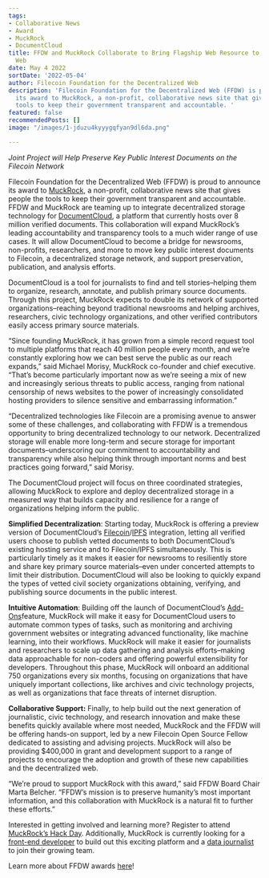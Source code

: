 ```yaml
---
tags:
- Collaborative News
- Award
- MuckRock
- DocumentCloud
title: FFDW and MuckRock Collaborate to Bring Flagship Web Resource to the Decentralized
  Web
date: May 4 2022
sortDate: '2022-05-04'
author: Filecoin Foundation for the Decentralized Web
description: 'Filecoin Foundation for the Decentralized Web (FFDW) is proud to announce
  its award to MuckRock, a non-profit, collaborative news site that gives people the
  tools to keep their government transparent and accountable. '
featured: false
recommendedPosts: []
image: "/images/1-jduzu4kyyygqfyan9dl6da.png"

---
```

_Joint Project will Help Preserve Key Public Interest Documents on the Filecoin Network_

Filecoin Foundation for the Decentralized Web (FFDW) is proud to announce its award to [MuckRock](https://www.muckrock.com/), a non-profit, collaborative news site that gives people the tools to keep their government transparent and accountable. FFDW and MuckRock are teaming up to integrate decentralized storage technology for [DocumentCloud](https://www.documentcloud.org/app), a platform that currently hosts over 8 million verified documents. This collaboration will expand MuckRock’s leading accountability and transparency tools to a much wider range of use cases. It will allow DocumentCloud to become a bridge for newsrooms, non-profits, researchers, and more to move key public interest documents to Filecoin, a decentralized storage network, and support preservation, publication, and analysis efforts.

DocumentCloud is a tool for journalists to find and tell stories–helping them to organize, research, annotate, and publish primary source documents. Through this project, MuckRock expects to double its network of supported organizations–reaching beyond traditional newsrooms and helping archives, researchers, civic technology organizations, and other verified contributors easily access primary source materials.

“Since founding MuckRock, it has grown from a simple record request tool to multiple platforms that reach 40 million people every month, and we’re constantly exploring how we can best serve the public as our reach expands,” said Michael Morisy, MuckRock co-founder and chief executive. “That’s become particularly important now as we’re seeing a mix of new and increasingly serious threats to public access, ranging from national censorship of news websites to the power of increasingly consolidated hosting providers to silence sensitive and embarrassing information.”

“Decentralized technologies like Filecoin are a promising avenue to answer some of these challenges, and collaborating with FFDW is a tremendous opportunity to bring decentralized technology to our network. Decentralized storage will enable more long-term and secure storage for important documents–underscoring our commitment to accountability and transparency while also helping think through important norms and best practices going forward,” said Morisy.

The DocumentCloud project will focus on three coordinated strategies, allowing MuckRock to explore and deploy decentralized storage in a measured way that builds capacity and resilience for a range of organizations helping inform the public.

**Simplified Decentralization**: Starting today, MuckRock is offering a preview version of DocumentCloud’s [Filecoin](https://filecoin.io/)/[IPFS](https://ipfs.io/) integration, letting all verified users choose to publish vetted documents to both DocumentCloud’s existing hosting service and to Filecoin/IPFS simultaneously. This is particularly timely as it makes it easier for newsrooms to resiliently store and share key primary source materials–even under concerted attempts to limit their distribution. DocumentCloud will also be looking to quickly expand the types of vetted civil society organizations obtaining, verifying, and publishing source documents in the public interest.

**Intuitive Automation**: Building off the launch of DocumentCloud’s [Add-Ons](https://www.muckrock.com/news/archives/2022/mar/05/documentcloud-add-ons/)feature, MuckRock will make it easy for DocumentCloud users to automate common types of tasks, such as monitoring and archiving government websites or integrating advanced functionality, like machine learning, into their workflows. MuckRock will make it easier for journalists and researchers to scale up data gathering and analysis efforts–making data approachable for non-coders and offering powerful extensibility for developers. Throughout this phase, MuckRock will onboard an additional 750 organizations every six months, focusing on organizations that have uniquely important collections, like archives and civic technology projects, as well as organizations that face threats of internet disruption.

**Collaborative Support:** Finally, to help build out the next generation of journalistic, civic technology, and research innovation and make these benefits quickly available where most needed, MuckRock and the FFDW will be offering hands-on support, led by a new Filecoin Open Source Fellow dedicated to assisting and advising projects. MuckRock will also be providing $400,000 in grant and development support to a range of projects to encourage the adoption and growth of these new capabilities and the decentralized web.

“We’re proud to support MuckRock with this award,” said FFDW Board Chair Marta Belcher. “FFDW’s mission is to preserve humanity’s most important information, and this collaboration with MuckRock is a natural fit to further these efforts.”

Interested in getting involved and learning more? Register to attend [MuckRock’s Hack Day](https://www.muckrock.com/assignment/register-for-the-documentcloud-add-on-a-thon-on-may-27-385/embed/). Additionally, MuckRock is currently looking for a [front-end developer](https://www.muckrock.com/jobs/#frontend) to build out this exciting platform and a [data journalist](https://www.muckrock.com/jobs/#data) to join their growing team.

Learn more about FFDW awards [here](https://ffdweb.org/awards/)!
